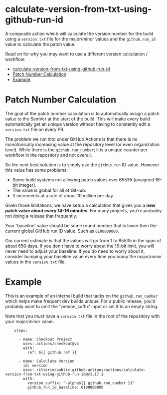 # calculate-version-from-txt-using-github-run-id

A composite action which will calculate the version number for the build using a `version.txt` file for the major/minor values and the `github.run_id` value to calculate the patch value.

Read on for why you may want to use a different version calculation / workflow.

- [calculate-version-from-txt-using-github-run-id](#calculate-version-from-txt-using-github-run-id)
- [Patch Number Calculation](#patch-number-calculation)
- [Example](#example)

# Patch Number Calculation

The goal of the patch number calculation is to automatically assign a patch value to the SemVer at the start of the build.  This will make every build automatically get an unique version without having to constantly edit a `version.txt` file on every PR.

The problem we run into under GitHub Actions is that there is no monotonically increasing value at the repository level (or even organization level).  While there is the `github.run_number`; it is a unique counter per workflow in the repository and not overall.

So the next best solution is to simply use the `github.run` ID value.  However this value has some problems:

- Some build systems not allowing patch values over 65535 (unsigned 16-bit integer).
- The value is global for all of GitHub.
- It increments at a rate of about 10 million per day.

Given those limitations, we have setup a calculation that gives you a **new patch value about every 14-16 minutes**.  For many projects, you're probably not doing a release that frequently.

Your 'baseline' value should be some round number that is lower then the current global GitHub run ID value.  Such as `6100000000`.

Our current estimate is that the values will go from 1 to 65535 in the span of about 650 days.  If you don't have to worry about the 16-bit limit, you will never need to adjust your baseline.  If you do need to worry about it, consider bumping your baseline value every time you bump the major/minor values in the `version.txt` file.

# Example

This is an example of an internal build that tacks on the `github.run_number` which helps make frequent dev builds unique.  For a public release, you'd probably want to omit the 'version_suffix' input or set it to an empty string.

Note that you *must* have a `version.txt` file in the root of the repository with your major/minor value.

```
    steps:

      - name: Checkout Project
        uses: actions/checkout@v4
        with:
          ref: ${{ github.ref }}

      - name: Calculate Version
        id: version
        uses: ritterim/public-github-actions/actions/calculate-version-from-txt-using-github-run-id@v1.17.1
        with:
          version_suffix: "-alpha${{ github.run_number }}"
          github_run_id_baseline: 6100000000
```
